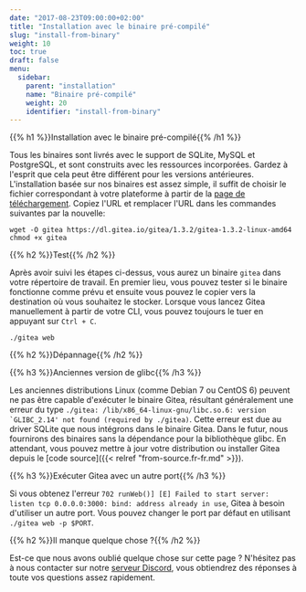```yaml
---
date: "2017-08-23T09:00:00+02:00"
title: "Installation avec le binaire pré-compilé"
slug: "install-from-binary"
weight: 10
toc: true
draft: false
menu:
  sidebar:
    parent: "installation"
    name: "Binaire pré-compilé"
    weight: 20
    identifier: "install-from-binary"
---
```


{{% h1 %}}Installation avec le binaire pré-compilé{{% /h1 %}}

Tous les binaires sont livrés avec le support de SQLite, MySQL et PostgreSQL, et sont construits avec les ressources incorporées. Gardez à l'esprit que cela peut être différent pour les versions antérieures. L'installation basée sur nos binaires est assez simple, il suffit de choisir le fichier correspondant à votre plateforme à partir de la [page de téléchargement](https://dl.gitea.io/gitea). Copiez l'URL et remplacer l'URL dans les commandes suivantes par la nouvelle:

```
wget -O gitea https://dl.gitea.io/gitea/1.3.2/gitea-1.3.2-linux-amd64
chmod +x gitea
```

{{% h2 %}}Test{{% /h2 %}}

Après avoir suivi les étapes ci-dessus, vous aurez un binaire `gitea` dans votre répertoire de travail. En premier lieu, vous pouvez tester si le binaire fonctionne comme prévu et ensuite vous pouvez le copier vers la destination où vous souhaitez le stocker. Lorsque vous lancez Gitea manuellement à partir de votre CLI, vous pouvez toujours le tuer en appuyant sur `Ctrl + C`.

```
./gitea web
```

{{% h2 %}}Dépannage{{% /h2 %}}

{{% h3 %}}Anciennes version de glibc{{% /h3 %}}

Les anciennes distributions Linux (comme Debian 7 ou CentOS 6) peuvent ne pas être capable d'exécuter le binaire Gitea, résultant généralement une erreur du type ```./gitea: /lib/x86_64-linux-gnu/libc.so.6: version `GLIBC_2.14' not found (required by ./gitea)```. Cette erreur est due au driver SQLite que nous intégrons dans le binaire Gitea. Dans le futur, nous fournirons des binaires sans la dépendance pour la bibliothèque glibc. En attendant, vous pouvez mettre à jour votre distribution ou installer Gitea depuis le [code source]({{< relref "from-source.fr-fr.md" >}}).

{{% h3 %}}Exécuter Gitea avec un autre port{{% /h3 %}}

Si vous obtenez l'erreur `702 runWeb()] [E] Failed to start server: listen tcp 0.0.0.0:3000: bind: address already in use`, Gitea à besoin d'utiliser un autre port. Vous pouvez changer le port par défaut en utilisant `./gitea web -p $PORT`.

{{% h2 %}}Il manque quelque chose ?{{% /h2 %}}

Est-ce que nous avons oublié quelque chose sur cette page ? N'hésitez pas à nous contacter sur notre [serveur Discord](https://discord.gg/NsatcWJ), vous obtiendrez des réponses à toute vos questions assez rapidement.
